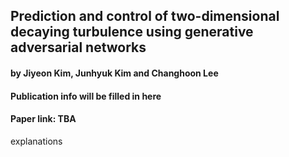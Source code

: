 ## Prediction and control of two-dimensional decaying turbulence using generative adversarial networks
#### by Jiyeon Kim, Junhyuk Kim and Changhoon Lee
#### Publication info will be filled in here
#### Paper link: TBA

explanations
